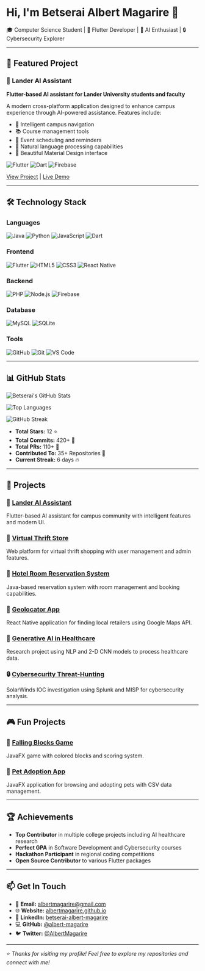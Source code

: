 # Hi, I'm Betserai Albert Magarire 👋

🎓 Computer Science Student | 📱 Flutter Developer | 🤖 AI Enthusiast | 🔒 Cybersecurity Explorer

---

## 🌟 Featured Project

### 🤖 Lander AI Assistant
**Flutter-based AI assistant for Lander University students and faculty**

A modern cross-platform application designed to enhance campus experience through AI-powered assistance. Features include:

- 🎯 Intelligent campus navigation
- 📚 Course management tools
- 📅 Event scheduling and reminders
- 💬 Natural language processing capabilities
- 🎨 Beautiful Material Design interface

![Flutter](https://img.shields.io/badge/Flutter-02569B?style=for-the-badge&logo=flutter&logoColor=white)
![Dart](https://img.shields.io/badge/Dart-0175C2?style=for-the-badge&logo=dart&logoColor=white)
![Firebase](https://img.shields.io/badge/Firebase-FFCA28?style=for-the-badge&logo=firebase&logoColor=black)

[View Project](https://github.com/albert-magarire/Lander-AI-Assistant) | [Live Demo](https://albert-magarire.github.io/Lander-AI-Assistant)

---

## 🛠️ Technology Stack

### Languages
![Java](https://img.shields.io/badge/Java-ED8B00?style=for-the-badge&logo=java&logoColor=white)
![Python](https://img.shields.io/badge/Python-3776AB?style=for-the-badge&logo=python&logoColor=white)
![JavaScript](https://img.shields.io/badge/JavaScript-323330?style=for-the-badge&logo=javascript&logoColor=F7DF1E)
![Dart](https://img.shields.io/badge/Dart-0175C2?style=for-the-badge&logo=dart&logoColor=white)

### Frontend
![Flutter](https://img.shields.io/badge/Flutter-02569B?style=for-the-badge&logo=flutter&logoColor=white)
![HTML5](https://img.shields.io/badge/HTML5-E34F26?style=for-the-badge&logo=html5&logoColor=white)
![CSS3](https://img.shields.io/badge/CSS3-1572B6?style=for-the-badge&logo=css3&logoColor=white)
![React Native](https://img.shields.io/badge/React_Native-20232A?style=for-the-badge&logo=react&logoColor=61DAFB)

### Backend
![PHP](https://img.shields.io/badge/PHP-777BB4?style=for-the-badge&logo=php&logoColor=white)
![Node.js](https://img.shields.io/badge/Node.js-339933?style=for-the-badge&logo=nodedotjs&logoColor=white)
![Firebase](https://img.shields.io/badge/Firebase-FFCA28?style=for-the-badge&logo=firebase&logoColor=black)

### Database
![MySQL](https://img.shields.io/badge/MySQL-4479A1?style=for-the-badge&logo=mysql&logoColor=white)
![SQLite](https://img.shields.io/badge/SQLite-07405E?style=for-the-badge&logo=sqlite&logoColor=white)

### Tools
![GitHub](https://img.shields.io/badge/GitHub-181717?style=for-the-badge&logo=github&logoColor=white)
![Git](https://img.shields.io/badge/Git-F05032?style=for-the-badge&logo=git&logoColor=white)
![VS Code](https://img.shields.io/badge/VS_Code-007ACC?style=for-the-badge&logo=visual-studio-code&logoColor=white)

---

## 📊 GitHub Stats

![Betserai's GitHub Stats](https://github-readme-stats.vercel.app/api?username=albert-magarire&show_icons=true&theme=radical&hide_title=true&count_private=true)

![Top Languages](https://github-readme-stats.vercel.app/api/top-langs/?username=albert-magarire&layout=compact&theme=radical&hide_title=true)

![GitHub Streak](https://github-readme-streak-stats.herokuapp.com/?user=albert-magarire&theme=radical)

- **Total Stars:** 12 ⭐
- **Total Commits:** 420+ 🎯
- **Total PRs:** 110+ 🔄
- **Contributed To:** 35+ Repositories 🤝
- **Current Streak:** 6 days 🔥

---

## 🚀 Projects

### 🤖 [Lander AI Assistant](https://github.com/albert-magarire/Lander-AI-Assistant)
Flutter-based AI assistant for campus community with intelligent features and modern UI.

### 🛒 [Virtual Thrift Store](https://github.com/albert-magarire/Lander-Thrift-Store)
Web platform for virtual thrift shopping with user management and admin features.

### 🏨 [Hotel Room Reservation System](https://github.com/albert-magarire/Hotel-Reservation-System)
Java-based reservation system with room management and booking capabilities.

### 📍 [Geolocator App](https://github.com/albert-magarire/Geolocator-App)
React Native application for finding local retailers using Google Maps API.

### 🏥 [Generative AI in Healthcare](https://github.com/albert-magarire/AI-Healthcare-Research)
Research project using NLP and 2-D CNN models to process healthcare data.

### 🔒 [Cybersecurity Threat-Hunting](https://github.com/albert-magarire/CYB102-Threat-Hunting)
SolarWinds IOC investigation using Splunk and MISP for cybersecurity analysis.

---

## 🎮 Fun Projects

### 🎯 [Falling Blocks Game](https://github.com/albert-magarire/Falling-Blocks-Game)
JavaFX game with colored blocks and scoring system.

### 🐾 [Pet Adoption App](https://github.com/albert-magarire/Pet-Adoption-App)
JavaFX application for browsing and adopting pets with CSV data management.

---

## 🏆 Achievements

- **Top Contributor** in multiple college projects including AI healthcare research
- **Perfect GPA** in Software Development and Cybersecurity courses
- **Hackathon Participant** in regional coding competitions
- **Open Source Contributor** to various Flutter packages

---

## 📫 Get In Touch

- 📧 **Email:** [albertmagarire@gmail.com](mailto:albertmagarire@gmail.com)
- 🌐 **Website:** [albertmagarire.github.io](https://albertmagarire.github.io)
- 💼 **LinkedIn:** [betserai-albert-magarire](https://www.linkedin.com/in/betserai-albert-magarire)
- 💻 **GitHub:** [@albert-magarire](https://github.com/albert-magarire)
- 🐦 **Twitter:** [@AlbertMagarire](https://twitter.com/AlbertMagarire)

---

⭐️ *Thanks for visiting my profile! Feel free to explore my repositories and connect with me!*

